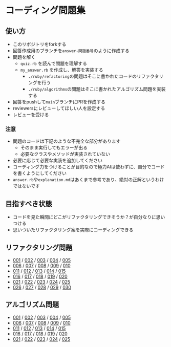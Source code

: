 # コーディング問題集

## 使い方
- このリポジトリをforkする
- 回答作成用のブランチを`answer-問題番号`のように作成する
- 問題を解く
  - `quiz.rb` を読んで問題を理解する
  - `my_answer.rb` を作成し、解答を実装する
    - `./ruby/refactoring`の問題はそこに書かれたコードのリファクタリングを行う
    - `./ruby/algorithms`の問題はそこに書かれたアルゴリズム問題を実装する
- 回答をpushして`main`ブランチにPRを作成する
- reviewersにレビューしてほしい人を設定する
- レビューを受ける

### 注意
- 問題のコードは下記のような不完全な部分があります
  - そのまま実行してもエラーが出る
  - 必要なクラスやメソッドが実装されていない
- 必要に応じて必要な実装を追加してください
- コーディング力をつけることが目的なので極力AIは使わずに、自分でコードを書くようにしてください
- `answer.rb`や`explanation.md`はあくまで参考であり、絶対の正解というわけではないです

## 目指すべき状態
- コードを見た瞬間にどこがリファクタリングできそうか？が自分なりに思いつける
- 思いついたリファクタリング案を実際にコーディングできる

## リファクタリング問題

- [001](./ruby/refactoring/001/quiz.rb) / [002](./ruby/refactoring/002/quiz.rb) / [003](./ruby/refactoring/003/quiz.rb) / [004](./ruby/refactoring/004/quiz.rb) / [005](./ruby/refactoring/005/quiz.rb)
- [006](./ruby/refactoring/006/quiz.rb) / [007](./ruby/refactoring/007/quiz.rb) / [008](./ruby/refactoring/008/quiz.rb) / [009](./ruby/refactoring/009/quiz.rb) / [010](./ruby/refactoring/010/quiz.rb)
- [011](./ruby/refactoring/011/quiz.rb) / [012](./ruby/refactoring/012/quiz.rb) / [013](./ruby/refactoring/013/quiz.rb) / [014](./ruby/refactoring/014/quiz.rb) / [015](./ruby/refactoring/015/quiz.rb)
- [016](./ruby/refactoring/016/quiz.rb) / [017](./ruby/refactoring/017/quiz.rb) / [018](./ruby/refactoring/018/quiz.rb) / [019](./ruby/refactoring/019/quiz.rb) / [020](./ruby/refactoring/020/quiz.rb)
- [021](./ruby/refactoring/021/quiz.rb) / [022](./ruby/refactoring/022/quiz.rb) / [023](./ruby/refactoring/023/quiz.rb) / [024](./ruby/refactoring/024/quiz.rb) / [025](./ruby/refactoring/025/quiz.rb)
- [026](./ruby/refactoring/026/quiz.rb) / [027](./ruby/refactoring/027/quiz.rb) / [028](./ruby/refactoring/028/quiz.rb) / [029](./ruby/refactoring/029/quiz.rb) / [030](./ruby/refactoring/030/quiz.rb)

## アルゴリズム問題
- [001](./ruby/algorithms/001/quiz.rb) / [002](./ruby/algorithms/002/quiz.rb) / [003](./ruby/algorithms/003/quiz.rb) / [004](./ruby/algorithms/004/quiz.rb) / [005](./ruby/algorithms/005/quiz.rb)
- [006](./ruby/algorithms/006/quiz.rb) / [007](./ruby/algorithms/007/quiz.rb) / [008](./ruby/algorithms/008/quiz.rb) / [009](./ruby/algorithms/009/quiz.rb) / [010](./ruby/algorithms/010/quiz.rb)
- [011](./ruby/algorithms/011/quiz.rb) / [012](./ruby/algorithms/012/quiz.rb) / [013](./ruby/algorithms/013/quiz.rb) / [014](./ruby/algorithms/014/quiz.rb) / [015](./ruby/algorithms/015/quiz.rb)
- [016](./ruby/algorithms/016/quiz.rb) / [017](./ruby/algorithms/017/quiz.rb) / [018](./ruby/algorithms/018/quiz.rb) / [019](./ruby/algorithms/019/quiz.rb) / [020](./ruby/algorithms/020/quiz.rb)
- [021](./ruby/algorithms/021/quiz.rb) / [022](./ruby/algorithms/022/quiz.rb) / [023](./ruby/algorithms/023/quiz.rb) / [024](./ruby/algorithms/024/quiz.rb) / [025](./ruby/algorithms/025/quiz.rb)

